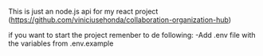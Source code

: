 This is just an node.js api for my react project (https://github.com/viniciusehonda/collaboration-organization-hub)

if you want to start the project remenber to de following:
-Add .env file with the variables from .env.example